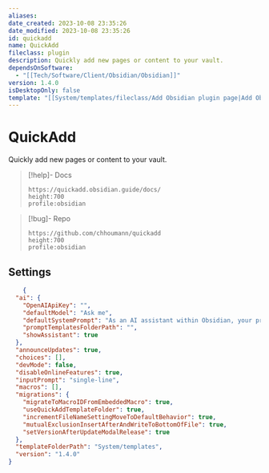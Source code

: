 ```yaml
---
aliases: 
date_created: 2023-10-08 23:35:26
date_modified: 2023-10-08 23:35:26
id: quickadd
name: QuickAdd
fileclass: plugin
description: Quickly add new pages or content to your vault.
dependsOnSoftware:
  - "[[Tech/Software/Client/Obsidian/Obsidian]]"
version: 1.4.0
isDesktopOnly: false
template: "[[System/templates/fileclass/Add Obsidian plugin page|Add Obsidian plugin page]]"
---
```


# QuickAdd

Quickly add new pages or content to your vault.

>[!help]- Docs
>
>```gate  
>https://quickadd.obsidian.guide/docs/
>height:700
>profile:obsidian
>```

>[!bug]- Repo
>
>```gate  
>https://github.com/chhoumann/quickadd
>height:700
>profile:obsidian
>```

## Settings

```json
	{
  "ai": {
    "OpenAIApiKey": "",
    "defaultModel": "Ask me",
    "defaultSystemPrompt": "As an AI assistant within Obsidian, your primary goal is to help users manage their ideas and knowledge more effectively. Format your responses using Markdown syntax. Please use the [[Obsidian]] link format. You can write aliases for the links by writing [[Obsidian|the alias after the pipe symbol]]. To use mathematical notation, use LaTeX syntax. LaTeX syntax for larger equations should be on separate lines, surrounded with double dollar signs ($$). You can also inline math expressions by wrapping it in $ symbols. For example, use $$w_{ij}^{\text{new}}:=w_{ij}^{\text{current}}+etacdotdelta_jcdot x_{ij}$$ on a separate line, but you can write \"($eta$ = learning rate, $delta_j$ = error term, $x_{ij}$ = input)\" inline.",
    "promptTemplatesFolderPath": "",
    "showAssistant": true
  },
  "announceUpdates": true,
  "choices": [],
  "devMode": false,
  "disableOnlineFeatures": true,
  "inputPrompt": "single-line",
  "macros": [],
  "migrations": {
    "migrateToMacroIDFromEmbeddedMacro": true,
    "useQuickAddTemplateFolder": true,
    "incrementFileNameSettingMoveToDefaultBehavior": true,
    "mutualExclusionInsertAfterAndWriteToBottomOfFile": true,
    "setVersionAfterUpdateModalRelease": true
  },
  "templateFolderPath": "System/templates",
  "version": "1.4.0"
}
```
